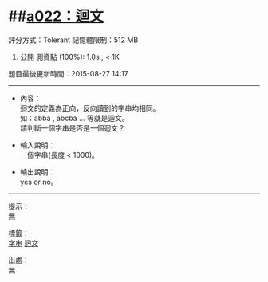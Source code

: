 ##[a022：迴文](http://zerojudge.tw/ShowProblem?problemid=a022)
======
評分方式：Tolerant 
記憶體限制：512 MB

1. 公開 測資點 (100%): 1.0s , < 1K

題目最後更新時間：2015-08-27 14:17 

- - -
* 內容：  
	迴文的定義為正向，反向讀到的字串均相同。  
	如：abba , abcba ... 等就是迴文。  
	請判斷一個字串是否是一個迴文？

* 輸入說明：  
	一個字串(長度 < 1000)。
* 輸出說明：  
	yes or no。

- - -
提示：  
	無

標籤：  
	[字串](http://zerojudge.tw/Problems?tag=%E5%AD%97%E4%B8%B2)
	[迴文](http://zerojudge.tw/Problems?tag=%E8%BF%B4%E6%96%87)

出處：  
	無
